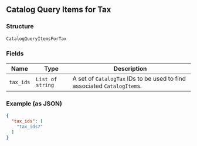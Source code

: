 ## Catalog Query Items for Tax

### Structure

`CatalogQueryItemsForTax`

### Fields

| Name | Type | Description |
|  --- | --- | --- |
| `tax_ids` | `List of string` | A set of `CatalogTax` IDs to be used to find associated `CatalogItem`s. |

### Example (as JSON)

```json
{
  "tax_ids": [
    "tax_ids7"
  ]
}
```

